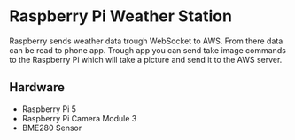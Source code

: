 # Raspberry Pi Weather Station
Raspberry sends weather data trough WebSocket to AWS. From there data can be read to phone app. Trough app you can send take image commands to the Raspberry Pi which will take a picture and send it to the AWS server.

## Hardware
- Raspberry Pi 5
- Raspberry Pi Camera Module 3
- BME280 Sensor




